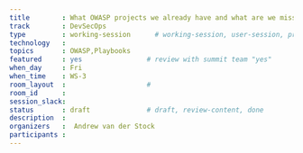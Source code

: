 ```yaml
---
title        : What OWASP projects we already have and what are we missing to deliver secure devops pipeline 
track        : DevSecOps
type         : working-session      # working-session, user-session, product-session
technology   :
topics       : OWASP,Playbooks
featured     : yes                # review with summit team "yes"
when_day     : Fri
when_time    : WS-3
room_layout  :                    #
room_id      :
session_slack: 
status       : draft              # draft, review-content, done
description  :
organizers   :  Andrew van der Stock
participants :
---
```



<!--(add intro)

## Secure CodeBox https://github.com/secureCodeBox/secureCodeBox 

(...)

## https://github.blog/changelog/2020-05-06-github-advanced-security-code-scanning-now-available-in-limited-public-beta/ 

(...)

## Outcomes

(...)

## References

(...)


## Previous-->
